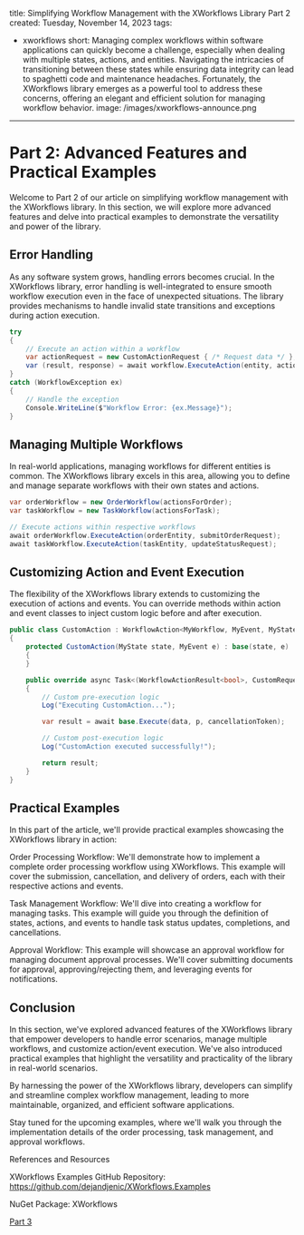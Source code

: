 title: Simplifying Workflow Management with the XWorkflows Library Part 2
created: Tuesday, November 14, 2023
tags:
  - xworkflows
short: Managing complex workflows within software applications can quickly become a challenge, especially when dealing with multiple states, actions, and entities. Navigating the intricacies of transitioning between these states while ensuring data integrity can lead to spaghetti code and maintenance headaches. Fortunately, the XWorkflows library emerges as a powerful tool to address these concerns, offering an elegant and efficient solution for managing workflow behavior.
image: /images/xworkflows-announce.png
---

# Part 2: Advanced Features and Practical Examples
Welcome to Part 2 of our article on simplifying workflow management with the XWorkflows library. In this section, we will explore more advanced features and delve into practical examples to demonstrate the versatility and power of the library.

## Error Handling
As any software system grows, handling errors becomes crucial. In the XWorkflows library, error handling is well-integrated to ensure smooth workflow execution even in the face of unexpected situations. The library provides mechanisms to handle invalid state transitions and exceptions during action execution.

```csharp
try
{
    // Execute an action within a workflow
    var actionRequest = new CustomActionRequest { /* Request data */ };
    var (result, response) = await workflow.ExecuteAction(entity, actionRequest);
}
catch (WorkflowException ex)
{
    // Handle the exception
    Console.WriteLine($"Workflow Error: {ex.Message}");
}
```

## Managing Multiple Workflows
In real-world applications, managing workflows for different entities is common. The XWorkflows library excels in this area, allowing you to define and manage separate workflows with their own states and actions.

```csharp
var orderWorkflow = new OrderWorkflow(actionsForOrder);
var taskWorkflow = new TaskWorkflow(actionsForTask);

// Execute actions within respective workflows
await orderWorkflow.ExecuteAction(orderEntity, submitOrderRequest);
await taskWorkflow.ExecuteAction(taskEntity, updateStatusRequest);
```

## Customizing Action and Event Execution
The flexibility of the XWorkflows library extends to customizing the execution of actions and events. You can override methods within action and event classes to inject custom logic before and after execution.

```csharp
public class CustomAction : WorkflowAction<MyWorkflow, MyEvent, MyState, MyEntity, State, CustomRequest, CustomRequest, bool>
{
    protected CustomAction(MyState state, MyEvent e) : base(state, e)
    {
    }

    public override async Task<(WorkflowActionResult<bool>, CustomRequest)> Execute(MyEntity data, CustomRequest p, CancellationToken cancellationToken)
    {
        // Custom pre-execution logic
        Log("Executing CustomAction...");

        var result = await base.Execute(data, p, cancellationToken);

        // Custom post-execution logic
        Log("CustomAction executed successfully!");

        return result;
    }
}
```

## Practical Examples
In this part of the article, we'll provide practical examples showcasing the XWorkflows library in action:

Order Processing Workflow: We'll demonstrate how to implement a complete order processing workflow using XWorkflows. This example will cover the submission, cancellation, and delivery of orders, each with their respective actions and events.

Task Management Workflow: We'll dive into creating a workflow for managing tasks. This example will guide you through the definition of states, actions, and events to handle task status updates, completions, and cancellations.

Approval Workflow: This example will showcase an approval workflow for managing document approval processes. We'll cover submitting documents for approval, approving/rejecting them, and leveraging events for notifications.

## Conclusion
In this section, we've explored advanced features of the XWorkflows library that empower developers to handle error scenarios, manage multiple workflows, and customize action/event execution. We've also introduced practical examples that highlight the versatility and practicality of the library in real-world scenarios.

By harnessing the power of the XWorkflows library, developers can simplify and streamline complex workflow management, leading to more maintainable, organized, and efficient software applications.

Stay tuned for the upcoming examples, where we'll walk you through the implementation details of the order processing, task management, and approval workflows.


References and Resources


XWorkflows Examples GitHub Repository: https://github.com/dejandjenic/XWorkflows.Examples

NuGet Package: XWorkflows

[Part 3](workflow-management-part3.html)